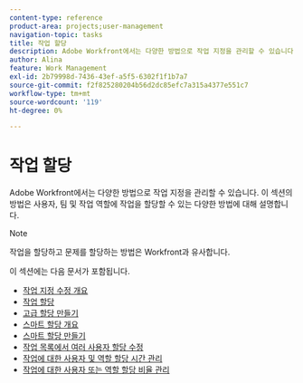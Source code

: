 ```yaml
---
content-type: reference
product-area: projects;user-management
navigation-topic: tasks
title: 작업 할당
description: Adobe Workfront에서는 다양한 방법으로 작업 지정을 관리할 수 있습니다. 이 섹션의 방법은 사용자, 팀 및 작업 역할에 작업을 할당할 수 있는 다양한 방법에 대해 설명합니다.
author: Alina
feature: Work Management
exl-id: 2b79998d-7436-43ef-a5f5-6302f1f1b7a7
source-git-commit: f2f825280204b56d2dc85efc7a315a4377e551c7
workflow-type: tm+mt
source-wordcount: '119'
ht-degree: 0%

---
```


# 작업 할당

Adobe Workfront에서는 다양한 방법으로 작업 지정을 관리할 수 있습니다. 이 섹션의 방법은 사용자, 팀 및 작업 역할에 작업을 할당할 수 있는 다양한 방법에 대해 설명합니다.

>[!NOTE]
>
>작업을 할당하고 문제를 할당하는 방법은 Workfront과 유사합니다.

이 섹션에는 다음 문서가 포함됩니다.

* [작업 지정 수정 개요](../../../manage-work/tasks/assign-tasks/modify-task-assignments-overview.md)
* [작업 할당](../../../manage-work/tasks/assign-tasks/assign-tasks.md)
* [고급 할당 만들기](../../../manage-work/tasks/assign-tasks/create-advanced-assignments.md)
* [스마트 할당 개요](../../../manage-work/tasks/assign-tasks/smart-assignments.md)
* [스마트 할당 만들기](../../../manage-work/tasks/assign-tasks/make-smart-assignments.md)
* [작업 목록에서 여러 사용자 할당 수정](../../../manage-work/tasks/assign-tasks/modify-multiple-assignments-in-task-list.md)
* [작업에 대한 사용자 및 역할 할당 시간 관리](../../../manage-work/tasks/assign-tasks/manage-allocation-hours-on-tasks.md)
* [작업에 대한 사용자 또는 역할 할당 비율 관리](../../../manage-work/tasks/assign-tasks/manage-allocation-percentage-on-tasks.md)
